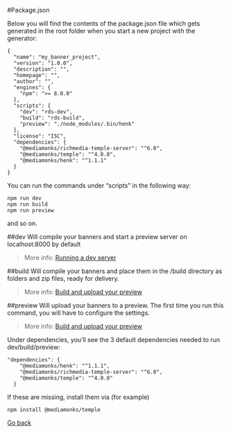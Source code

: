 #Package.json

Below you will find the contents of the package.json file which gets generated in the root folder when you start a new project with the generator:

```
{
  "name": "my_banner_project",
  "version": "1.0.0",
  "description": "",
  "homepage": "",
  "author": "",
  "engines": {
    "npm": ">= 8.0.0"
  },
  "scripts": {
    "dev": "rds-dev",
    "build": "rds-build",
    "preview": "./node_modules/.bin/henk"
  },
  "license": "ISC",
  "dependencies": {
    "@mediamonks/richmedia-temple-server": "^6.0",
    "@mediamonks/temple": "^4.0.0",
    "@mediamonks/henk": "^1.1.1"
  }
}
```

You can run the commands under “scripts” in the following way:

```
npm run dev
npm run build
npm run preview
```

and so on.

##dev
Will compile your banners and start a preview server on localhost:8000 by default

>More info: [Running a dev server](./running-building-uploading.md)


##build
Will compile your banners and place them in the /build directory as folders and zip files, ready for delivery.

>More info: [Build and upload your preview](./running-building-uploading.md)


##preview
Will upload your banners to a preview. The first time you run this command, you will have to configure the settings.

>More info: [Build and upload your preview](./running-building-uploading.md)



Under dependencies, you’ll see the 3 default dependencies needed to run dev/build/preview:

```
"dependencies": {
    "@mediamonks/henk": "^1.1.1",
    "@mediamonks/richmedia-temple-server": "^6.0",
    "@mediamonks/temple": "^4.0.0"
  }
```

If these are missing, install them via (for example)

```
npm install @mediamonks/temple
```


[Go back](./getting-started.md)












